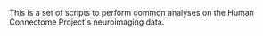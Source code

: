 This is a set of scripts to perform common analyses on the Human Connectome Project's neuroimaging data.
